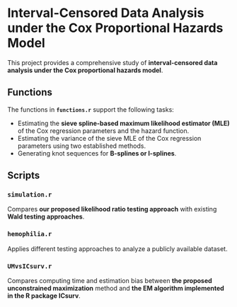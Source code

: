 # Interval-Censored Data Analysis under the Cox Proportional Hazards Model

This project provides a comprehensive study of **interval-censored data analysis under the Cox proportional hazards model**.

## Functions

The functions in **`functions.r`** support the following tasks:

- Estimating the **sieve spline-based maximum likelihood estimator (MLE)** of the Cox regression parameters and the hazard function.  
- Estimating the variance of the sieve MLE of the Cox regression parameters using two established methods.  
- Generating knot sequences for **B-splines or I-splines**.  

## Scripts

### `simulation.r`
Compares **our proposed likelihood ratio testing approach** with existing **Wald testing approaches**.  

### `hemophilia.r`
Applies different testing approaches to analyze a publicly available dataset.  

### `UMvsICsurv.r`
Compares computing time and estimation bias between **the proposed unconstrained maximization** method and **the EM algorithm implemented in the R package ICsurv**.
